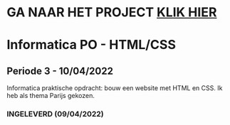 # GA NAAR HET PROJECT <a href="https://santosvdw.github.io/parijs-advijs/code/dist/html/index.html" target="_blank">KLIK HIER</a>

# Informatica PO - HTML/CSS

## Periode 3 - 10/04/2022

Informatica praktische opdracht: bouw een website met HTML en CSS. Ik heb als thema Parijs gekozen.


### INGELEVERD (09/04/2022)
